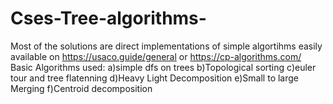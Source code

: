 # Cses-Tree-algorithms-
Most of the solutions are direct implementations of simple algortihms easily available on https://usaco.guide/general or https://cp-algorithms.com/
Basic Algorithms used:
a)simple dfs on trees
b)Topological sorting 
c)euler tour and tree flatenning
d)Heavy Light Decomposition
e)Small to large Merging
f)Centroid decomposition
